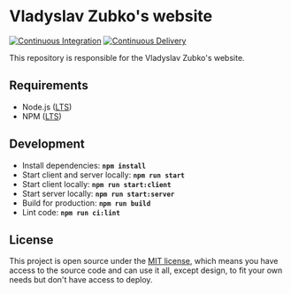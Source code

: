 # Vladyslav Zubko's website

[![Continuous Integration](https://github.com/what1s1ove/whatislove.dev/actions/workflows/ci.yml/badge.svg)](https://github.com/what1s1ove/whatislove.dev/actions/workflows/ci.yml)
[![Continuous Delivery](https://github.com/what1s1ove/whatislove.dev/actions/workflows/cd.yml/badge.svg)](https://github.com/what1s1ove/whatislove.dev/actions/workflows/cd.yml)

This repository is responsible for the Vladyslav Zubko's website.

## Requirements

-   Node.js ([LTS](https://nodejs.org/en/about/previous-releases))
-   NPM ([LTS](https://nodejs.org/en/about/previous-releases))

## Development

-   Install dependencies: **`npm install`**
-   Start client and server locally: **`npm run start`**
-   Start client locally: **`npm run start:client`**
-   Start server locally: **`npm run start:server`**
-   Build for production: **`npm run build`**
-   Lint code: **`npm run ci:lint`**

## License

This project is open source under the [MIT license](./LICENSE), which means you have access to the source code and can use it all, except design, to fit your own needs but don't have access to deploy.

